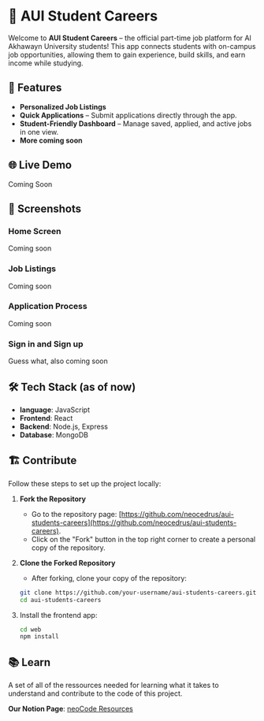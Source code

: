 # 📲 AUI Student Careers

Welcome to **AUI Student Careers** – the official part-time job platform for Al Akhawayn University students! This app connects students with on-campus job opportunities, allowing them to gain experience, build skills, and earn income while studying.

## 🚀 Features

- **Personalized Job Listings**
- **Quick Applications** – Submit applications directly through the app.
- **Student-Friendly Dashboard** – Manage saved, applied, and active jobs in one view.
- **More coming soon**

## 🌐 Live Demo

Coming Soon

## 📸 Screenshots

### Home Screen

Coming soon

### Job Listings

Coming soon

### Application Process

Coming soon

### Sign in and Sign up

Guess what, also coming soon

## 🛠️ Tech Stack (as of now)

- **language**: JavaScript
- **Frontend**: React
- **Backend**: Node.js, Express
- **Database**: MongoDB

## 🏗️ Contribute

Follow these steps to set up the project locally:

1. **Fork the Repository**

   - Go to the repository page: [https://github.com/neocedrus/aui-students-careers](https://github.com/neocedrus/aui-students-careers).
   - Click on the "Fork" button in the top right corner to create a personal copy of the repository.

2. **Clone the Forked Repository**

   - After forking, clone your copy of the repository:

   ```bash
   git clone https://github.com/your-username/aui-students-careers.git
   cd aui-students-careers
   ```

3. Install the frontend app:
   ```bash
   cd web
   npm install
   ```

## 📚 Learn
A set of all of the ressources needed for learning what it takes to understand and contribute to the code of this project.

**Our Notion Page**: [neoCode Resources](https://muddy-saltopus-bcc.notion.site/neoCode-Program-2024-13493804304d804e95c3cd8dfe25aaed)
